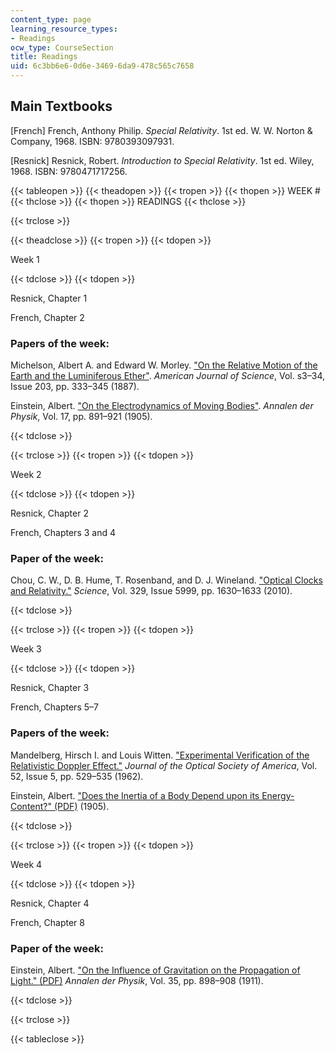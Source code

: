 ```yaml
---
content_type: page
learning_resource_types:
- Readings
ocw_type: CourseSection
title: Readings
uid: 6c3bb6e6-0d6e-3469-6da9-478c565c7658
---
```


Main Textbooks
--------------

\[French\] French, Anthony Philip. _Special Relativity_. 1st ed. W. W. Norton & Company, 1968. ISBN: 9780393097931.

\[Resnick\] Resnick, Robert. _Introduction to Special Relativity_. 1st ed. Wiley, 1968. ISBN: 9780471717256.

{{< tableopen >}}
{{< theadopen >}}
{{< tropen >}}
{{< thopen >}}
WEEK #
{{< thclose >}}
{{< thopen >}}
READINGS
{{< thclose >}}

{{< trclose >}}

{{< theadclose >}}
{{< tropen >}}
{{< tdopen >}}


Week 1


{{< tdclose >}}
{{< tdopen >}}


Resnick, Chapter 1

French, Chapter 2

### Papers of the week:

Michelson, Albert A. and Edward W. Morley. ["On the Relative Motion of the Earth and the Luminiferous Ether"](https://www.ajsonline.org/content/s3-34/203/333). _American Journal of Science_, Vol. s3–34, Issue 203, pp. 333–345 (1887).

Einstein, Albert. ["On the Electrodynamics of Moving Bodies"](https://www.pitt.edu/~jdnorton/teaching/HPS_0410/chapters/origins_pathway/On-the_electrodynamics/index.html). _Annalen der Physik_, Vol. 17, pp. 891–921 (1905).


{{< tdclose >}}

{{< trclose >}}
{{< tropen >}}
{{< tdopen >}}


Week 2


{{< tdclose >}}
{{< tdopen >}}


Resnick, Chapter 2

French, Chapters 3 and 4

### Paper of the week:

Chou, C. W., D. B. Hume, T. Rosenband, and D. J. Wineland. ["Optical Clocks and Relativity."](https://science.sciencemag.org/content/329/5999/1630) _Science_, Vol. 329, Issue 5999, pp. 1630–1633 (2010).


{{< tdclose >}}

{{< trclose >}}
{{< tropen >}}
{{< tdopen >}}


Week 3


{{< tdclose >}}
{{< tdopen >}}


Resnick, Chapter 3

French, Chapters 5–7

### Papers of the week:

Mandelberg, Hirsch I. and Louis Witten. ["Experimental Verification of the Relativistic Doppler Effect."](https://www.osapublishing.org/josa/fulltext.cfm?uri=josa-52-5-529&id=75997) _Journal of the Optical Society of America_, Vol. 52, Issue 5, pp. 529–535 (1962).

Einstein, Albert. ["Does the Inertia of a Body Depend upon its Energy-Content?" (PDF)](https://www.fourmilab.ch/etexts/einstein/E_mc2/e_mc2.pdf) (1905).


{{< tdclose >}}

{{< trclose >}}
{{< tropen >}}
{{< tdopen >}}


Week 4


{{< tdclose >}}
{{< tdopen >}}


Resnick, Chapter 4

French, Chapter 8

### Paper of the week:

Einstein, Albert. ["On the Influence of Gravitation on the Propagation of Light." (PDF)](http://www.relativitycalculator.com/pdfs/On_the_influence_of_Gravitation_on_the_Propagation_of_Light_English.pdf) _Annalen der Physik_, Vol. 35, pp. 898–908 (1911).


{{< tdclose >}}

{{< trclose >}}

{{< tableclose >}}